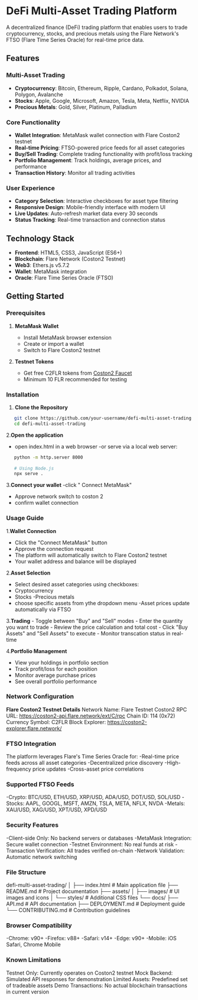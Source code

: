 # DeFi Multi-Asset Trading Platform

A decentralized finance (DeFi) trading platform that enables users to trade cryptocurrency, stocks, and precious metals using the Flare Network's FTSO (Flare Time Series Oracle) for real-time price data.

## Features

### Multi-Asset Trading
- **Cryptocurrency**: Bitcoin, Ethereum, Ripple, Cardano, Polkadot, Solana, Polygon, Avalanche
- **Stocks**: Apple, Google, Microsoft, Amazon, Tesla, Meta, Netflix, NVIDIA
- **Precious Metals**: Gold, Silver, Platinum, Palladium

### Core Functionality
- **Wallet Integration**: MetaMask wallet connection with Flare Coston2 testnet
- **Real-time Pricing**: FTSO-powered price feeds for all asset categories
- **Buy/Sell Trading**: Complete trading functionality with profit/loss tracking
- **Portfolio Management**: Track holdings, average prices, and performance
- **Transaction History**: Monitor all trading activities

### User Experience
- **Category Selection**: Interactive checkboxes for asset type filtering
- **Responsive Design**: Mobile-friendly interface with modern UI
- **Live Updates**: Auto-refresh market data every 30 seconds
- **Status Tracking**: Real-time transaction and connection status

## Technology Stack

- **Frontend**: HTML5, CSS3, JavaScript (ES6+)
- **Blockchain**: Flare Network (Coston2 Testnet)
- **Web3**: Ethers.js v5.7.2
- **Wallet**: MetaMask integration
- **Oracle**: Flare Time Series Oracle (FTSO)

## Getting Started

### Prerequisites

1. **MetaMask Wallet**
   - Install MetaMask browser extension
   - Create or import a wallet
   - Switch to Flare Coston2 testnet

2. **Testnet Tokens**
   - Get free C2FLR tokens from [Coston2 Faucet](https://coston2-faucet.towolabs.com/)
   - Minimum 10 FLR recommended for testing

### Installation

1. **Clone the Repository**
```bash
   git clone https://github.com/your-username/defi-multi-asset-trading.git
   cd defi-multi-asset-trading
```
2.**Open the application**
- open index.html in a web browser
-or serve via a local web server:
```bash   # Using Python
   python -m http.server 8000
   
   # Using Node.js
   npx serve .
```
3.**Connect your wallet**
-click " Connect MetaMask"
-  Approve network switch to coston 2
-  confirm wallet connection
    
### Usage Guide

1.**Wallet Connection**
- Click the "Connect MetaMask" button
- Approve the connection request
- The platform will automatically switch to Flare Coston2 testnet
- Your wallet address and balance will be displayed
  
2.**Asset Selection**
  - Select desired asset categories using checkboxes:
  - Cryptocurrency
  - Stocks
  -Precious metals
  - choose specific assets from ythe dropdown menu
  -Asset prices update automatically via FTSO
    
3.**Trading**
    - Toggle between "Buy" and "Sell" modes
    - Enter the quantity you want to trade
    - Review the price calculation and total cost
    - Click "Buy Assets" and "Sell Assets" to execute
    - Monitor transcation status in real-time

    
 4.**Portfolio Management**
 - View your holdings in portfolio section
 - Track profit/loss for each position
 - Monitor average purchase prices
 - See overall portfolio performance

### Network Configuration
**Flare Coston2 Testnet Details**
Network Name: Flare Testnet Coston2
RPC URL: https://coston2-api.flare.network/ext/C/rpc
Chain ID: 114 (0x72)
Currency Symbol: C2FLR
Block Explorer: https://coston2-explorer.flare.network/

### FTSO Integration 
The platform leverages Flare's Time Series Oracle for:
-Real-time price feeds across all asset categories
-Decentralized price discovery
-High-frequency price updates
-Cross-asset price correlations


### Supported FTSO Feeds

-Crypto: BTC/USD, ETH/USD, XRP/USD, ADA/USD, DOT/USD, SOL/USD
-Stocks: AAPL, GOOGL, MSFT, AMZN, TSLA, META, NFLX, NVDA
-Metals: XAU/USD, XAG/USD, XPT/USD, XPD/USD

### Security Features

-Client-side Only: No backend servers or databases
-MetaMask Integration: Secure wallet connection
-Testnet Environment: No real funds at risk
-Transaction Verification: All trades verified on-chain
-Network Validation: Automatic network switching

### File Structure
defi-multi-asset-trading/
│
├── index.html              # Main application file
├── README.md              # Project documentation
├── assets/
│   ├── images/           # UI images and icons
│   └── styles/           # Additional CSS files
└── docs/
    ├── API.md            # API documentation
    ├── DEPLOYMENT.md     # Deployment guide
    └── CONTRIBUTING.md   # Contribution guidelines

 ### Browser Compatibility 
 -Chrome: v90+
-Firefox: v88+
-Safari: v14+
-Edge: v90+
-Mobile: iOS Safari, Chrome Mobile

### Known Limitations

Testnet Only: Currently operates on Coston2 testnet
Mock Backend: Simulated API responses for demonstration
Limited Assets: Predefined set of tradeable assets
Demo Transactions: No actual blockchain transactions in current version





   
   

    
  


